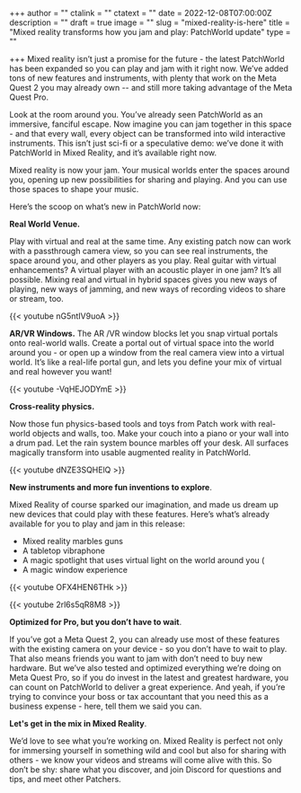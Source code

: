 +++
author = ""
ctalink = ""
ctatext = ""
date = 2022-12-08T07:00:00Z
description = ""
draft = true
image = ""
slug = "mixed-reality-is-here"
title = "Mixed reality transforms how you jam and play: PatchWorld update"
type = ""

+++
Mixed reality isn’t just a promise for the future - the latest PatchWorld has been expanded so you can play and jam with it right now. We’ve added tons of new features and instruments, with plenty that work on the Meta Quest 2 you may already own -- and still more taking advantage of the Meta Quest Pro.

Look at the room around you. You’ve already seen PatchWorld as an immersive, fanciful escape. Now imagine you can jam together in this space - and that every wall, every object can be transformed into wild interactive instruments. This isn’t just sci-fi or a speculative demo: we’ve done it with PatchWorld in Mixed Reality, and it’s available right now.

Mixed reality is now your jam. Your musical worlds enter the spaces around you, opening up new possibilities for sharing and playing. And you can use those spaces to shape your music.

Here’s the scoop on what’s new in PatchWorld now:

**Real World Venue.**

Play with virtual and real at the same time. Any existing patch now can work with a passthrough camera view, so you can see real instruments, the space around you, and other players as you play. Real guitar with virtual enhancements? A virtual player with an acoustic player in one jam? It’s all possible. Mixing real and virtual in hybrid spaces gives you new ways of playing, new ways of jamming, and new ways of recording videos to share or stream, too.

{{< youtube nG5ntIV9uoA >}}

**AR/VR Windows.** The AR /VR window blocks let you snap virtual portals onto real-world walls. Create a portal out of virtual space into the world around you - or open up a window from the real camera view into a virtual world. It’s like a real-life portal gun, and lets you define your mix of virtual and real however you want!

{{< youtube -VqHEJODYmE >}}

**Cross-reality physics.**

Now those fun physics-based tools and toys from Patch work with real-world objects and walls, too. Make your couch into a piano or your wall into a drum pad. Let the rain system bounce marbles off your desk. All surfaces magically transform into usable augmented reality in PatchWorld.

{{< youtube dNZE3SQHElQ >}}

**New instruments and more fun inventions to explore**. 

Mixed Reality of course sparked our imagination, and made us dream up new devices that could play with these features. Here’s what’s already available for you to play and jam in this release:

* Mixed reality marbles guns
* A tabletop vibraphone
* A magic spotlight that uses virtual light on the world around you (
* A magic window experience

{{< youtube OFX4HEN6THk >}}

{{< youtube 2rl6s5qR8M8 >}}

**Optimized for Pro, but you don’t have to wait**. 

If you’ve got a Meta Quest 2, you can already use most of these features with the existing camera on your device - so you don’t have to wait to play. That also means friends you want to jam with don’t need to buy new hardware. But we’ve also tested and optimized everything we’re doing on Meta Quest Pro, so if you do invest in the latest and greatest hardware, you can count on PatchWorld to deliver a great experience. And yeah, if you’re trying to convince your boss or tax accountant that you need this as a business expense - here, tell them we said you can.

**Let's get in the mix in Mixed Reality**. 

We’d love to see what you’re working on. Mixed Reality is perfect not only for immersing yourself in something wild and cool but also for sharing with others - we know your videos and streams will come alive with this. So don’t be shy: share what you discover, and join Discord for questions and tips, and meet other Patchers.